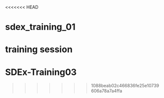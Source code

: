 <<<<<<< HEAD
# sdex_training_01
training session
=======
# SDEx-Training03
>>>>>>> 1088beab02c466836fe25e10739606a78a7a4ffa
